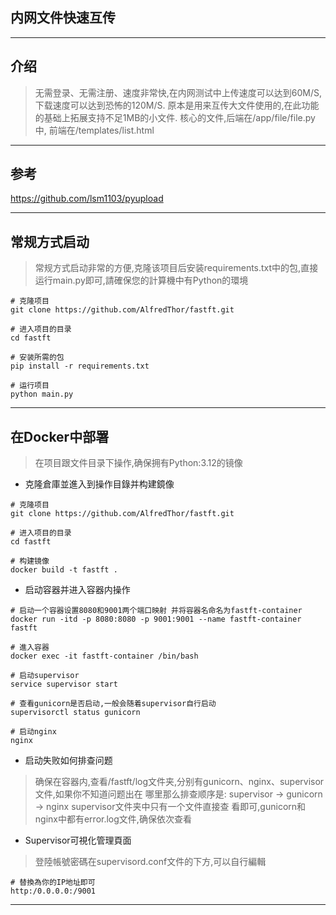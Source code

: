 ## 内网文件快速互传

---

## 介绍


> 无需登录、无需注册、速度非常快,在内网测试中上传速度可以达到60M/S,下载速度可以达到恐怖的120M/S.
> 原本是用来互传大文件使用的,在此功能的基础上拓展支持不足1MB的小文件.
> 核心的文件,后端在/app/file/file.py中, 前端在/templates/list.html

---

## 参考

https://github.com/lsm1103/pyupload

---

## 常规方式启动

> 常规方式启动非常的方便,克隆该项目后安装requirements.txt中的包,直接运行main.py即可,請確保您的計算機中有Python的環境

```shell
# 克隆项目  
git clone https://github.com/AlfredThor/fastft.git

# 进入项目的目录
cd fastft

# 安装所需的包
pip install -r requirements.txt

# 运行项目
python main.py
```

---

## 在Docker中部署

> 在项目跟文件目录下操作,确保拥有Python:3.12的镜像

- 克隆倉庫並進入到操作目錄并构建鏡像

```shell
# 克隆项目  
git clone https://github.com/AlfredThor/fastft.git

# 进入项目的目录
cd fastft

# 构建镜像
docker build -t fastft .
```

- 启动容器并进入容器内操作

```shell
# 启动一个容器设置8080和9001两个端口映射 并将容器名命名为fastft-container
docker run -itd -p 8080:8080 -p 9001:9001 --name fastft-container fastft

# 進入容器
docker exec -it fastft-container /bin/bash

# 启动supervisor
service supervisor start

# 查看gunicorn是否启动,一般会随着supervisor自行启动
supervisorctl status gunicorn

# 启动nginx
nginx
```
- 启动失败如何排查问题

> 确保在容器内,查看/fastft/log文件夹,分别有gunicorn、nginx、supervisor文件,如果你不知道问题出在
> 哪里那么排查顺序是: supervisor -> gunicorn -> nginx supervisor文件夹中只有一个文件直接查
> 看即可,gunicorn和nginx中都有error.log文件,确保依次查看

- Supervisor可視化管理頁面

> 登陸帳號密碼在supervisord.conf文件的下方,可以自行編輯

```shell
# 替換為你的IP地址即可
http:/0.0.0.0:/9001
```

---
